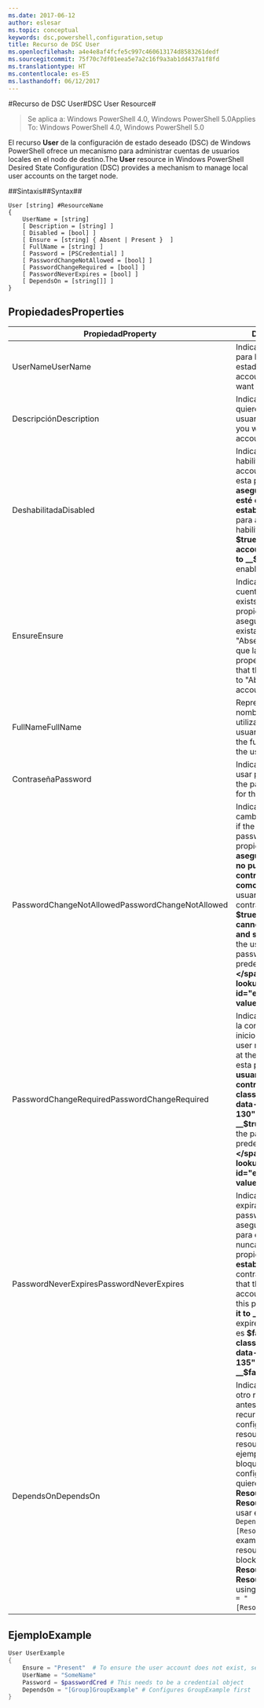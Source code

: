 ```yaml
---
ms.date: 2017-06-12
author: eslesar
ms.topic: conceptual
keywords: dsc,powershell,configuration,setup
title: Recurso de DSC User
ms.openlocfilehash: a4e4e8af4fcfe5c997c460613174d8583261dedf
ms.sourcegitcommit: 75f70c7df01eea5e7a2c16f9a3ab1dd437a1f8fd
ms.translationtype: HT
ms.contentlocale: es-ES
ms.lasthandoff: 06/12/2017
---
```

#<a name="dsc-user-resource"></a><span data-ttu-id="e9987-103">Recurso de DSC User#</span><span class="sxs-lookup"><span data-stu-id="e9987-103">DSC User Resource#</span></span>

 
><span data-ttu-id="e9987-104">Se aplica a: Windows PowerShell 4.0, Windows PowerShell 5.0</span><span class="sxs-lookup"><span data-stu-id="e9987-104">Applies To: Windows PowerShell 4.0, Windows PowerShell 5.0</span></span>


<span data-ttu-id="e9987-105">El recurso __User__ de la configuración de estado deseado (DSC) de Windows PowerShell ofrece un mecanismo para administrar cuentas de usuarios locales en el nodo de destino.</span><span class="sxs-lookup"><span data-stu-id="e9987-105">The __User__ resource in Windows PowerShell Desired State Configuration (DSC) provides a mechanism to manage local user accounts on the target node.</span></span>


##<a name="syntax"></a><span data-ttu-id="e9987-106">Sintaxis##</span><span class="sxs-lookup"><span data-stu-id="e9987-106">Syntax##</span></span>

```
User [string] #ResourceName
{
    UserName = [string]
    [ Description = [string] ]
    [ Disabled = [bool] ]
    [ Ensure = [string] { Absent | Present }  ]
    [ FullName = [string] ]
    [ Password = [PSCredential] ]
    [ PasswordChangeNotAllowed = [bool] ]
    [ PasswordChangeRequired = [bool] ]
    [ PasswordNeverExpires = [bool] ]
    [ DependsOn = [string[]] ]
}
```

## <a name="properties"></a><span data-ttu-id="e9987-107">Propiedades</span><span class="sxs-lookup"><span data-stu-id="e9987-107">Properties</span></span>
|  <span data-ttu-id="e9987-108">Propiedad</span><span class="sxs-lookup"><span data-stu-id="e9987-108">Property</span></span>  |  <span data-ttu-id="e9987-109">Descripción</span><span class="sxs-lookup"><span data-stu-id="e9987-109">Description</span></span>   | 
|---|---| 
| <span data-ttu-id="e9987-110">UserName</span><span class="sxs-lookup"><span data-stu-id="e9987-110">UserName</span></span>| <span data-ttu-id="e9987-111">Indica el nombre de la cuenta para la que quiere garantizar un estado específico.</span><span class="sxs-lookup"><span data-stu-id="e9987-111">Indicates the account name for which you want to ensure a specific state.</span></span>| 
| <span data-ttu-id="e9987-112">Descripción</span><span class="sxs-lookup"><span data-stu-id="e9987-112">Description</span></span>| <span data-ttu-id="e9987-113">Indica la descripción que se quiere utilizar para la cuenta de usuario.</span><span class="sxs-lookup"><span data-stu-id="e9987-113">Indicates the description you want to use for the user account.</span></span>| 
| <span data-ttu-id="e9987-114">Deshabilitada</span><span class="sxs-lookup"><span data-stu-id="e9987-114">Disabled</span></span>| <span data-ttu-id="e9987-115">Indica si la cuenta se encuentra habilitada.</span><span class="sxs-lookup"><span data-stu-id="e9987-115">Indicates if the account is enabled.</span></span> <span data-ttu-id="e9987-116">Establezca esta propiedad en __$true__ para asegurarse de que esta cuenta esté deshabilitada y establézcala como __$false__ para asegurarse de que esté habilitada.</span><span class="sxs-lookup"><span data-stu-id="e9987-116">Set this property to __$true__ to ensure that this account is disabled, and set it to __$false__ to ensure that it is enabled.</span></span>| 
| <span data-ttu-id="e9987-117">Ensure</span><span class="sxs-lookup"><span data-stu-id="e9987-117">Ensure</span></span>| <span data-ttu-id="e9987-118">Indica si existe la cuenta.</span><span class="sxs-lookup"><span data-stu-id="e9987-118">Indicates if the account exists.</span></span> <span data-ttu-id="e9987-119">Establezca esta propiedad en "Present" para asegurarse de que la cuenta exista y establézcala como "Absent" para asegurarse de que la cuenta no exista.</span><span class="sxs-lookup"><span data-stu-id="e9987-119">Set this property to "Present" to ensure that the account exists, and set it to "Absent" to ensure that the account does not exist.</span></span>| 
| <span data-ttu-id="e9987-120">FullName</span><span class="sxs-lookup"><span data-stu-id="e9987-120">FullName</span></span>| <span data-ttu-id="e9987-121">Representa una cadena con el nombre completo que quiere utilizar para la cuenta de usuario.</span><span class="sxs-lookup"><span data-stu-id="e9987-121">Represents a string with the full name you want to use for the user account.</span></span>| 
| <span data-ttu-id="e9987-122">Contraseña</span><span class="sxs-lookup"><span data-stu-id="e9987-122">Password</span></span>| <span data-ttu-id="e9987-123">Indica la contraseña que quiere usar para esta cuenta.</span><span class="sxs-lookup"><span data-stu-id="e9987-123">Indicates the password you want to use for this account.</span></span> | 
| <span data-ttu-id="e9987-124">PasswordChangeNotAllowed</span><span class="sxs-lookup"><span data-stu-id="e9987-124">PasswordChangeNotAllowed</span></span>| <span data-ttu-id="e9987-125">Indica si el usuario puede cambiar la contraseña.</span><span class="sxs-lookup"><span data-stu-id="e9987-125">Indicates if the user can change the password.</span></span> <span data-ttu-id="e9987-126">Establezca esta propiedad en __$true__ para asegurarse de que el usuario no pueda cambiar la contraseña y establézcala como __$false__ para permitir al usuario cambiar la contraseña.</span><span class="sxs-lookup"><span data-stu-id="e9987-126">Set this property to __$true__ to ensure that the user cannot change the password, and set it to __$false__ to allow the user to change the password.</span></span> <span data-ttu-id="e9987-127">El valor predeterminado es __$false__.</span><span class="sxs-lookup"><span data-stu-id="e9987-127">The default value is __$false__.</span></span>| 
| <span data-ttu-id="e9987-128">PasswordChangeRequired</span><span class="sxs-lookup"><span data-stu-id="e9987-128">PasswordChangeRequired</span></span>| <span data-ttu-id="e9987-129">Indica si el usuario debe cambiar la contraseña en el próximo inicio de sesión.</span><span class="sxs-lookup"><span data-stu-id="e9987-129">Indicates if the user must change the password at the next sign in.</span></span> <span data-ttu-id="e9987-130">Establezca esta propiedad en __$true__ si el usuario debe cambiar la contraseña.</span><span class="sxs-lookup"><span data-stu-id="e9987-130">Set this property to __$true__ if the user must change the password.</span></span> <span data-ttu-id="e9987-131">El valor predeterminado es __$true__.</span><span class="sxs-lookup"><span data-stu-id="e9987-131">The default value is __$true__.</span></span>| 
| <span data-ttu-id="e9987-132">PasswordNeverExpires</span><span class="sxs-lookup"><span data-stu-id="e9987-132">PasswordNeverExpires</span></span>| <span data-ttu-id="e9987-133">Indica si la contraseña expirará.</span><span class="sxs-lookup"><span data-stu-id="e9987-133">Indicates if the password will expire.</span></span> <span data-ttu-id="e9987-134">Para asegurarse de que la contraseña para esta cuenta no expire nunca, establezca esta propiedad en __$true__; establézcala en __$false__ si la contraseña expirará.</span><span class="sxs-lookup"><span data-stu-id="e9987-134">To ensure that the password for this account will never expire, set this property to __$true__, and set it to __$false__ if the password will expire.</span></span> <span data-ttu-id="e9987-135">El valor predeterminado es __$false__.</span><span class="sxs-lookup"><span data-stu-id="e9987-135">The default value is __$false__.</span></span>| 
| <span data-ttu-id="e9987-136">DependsOn</span><span class="sxs-lookup"><span data-stu-id="e9987-136">DependsOn</span></span> | <span data-ttu-id="e9987-137">Indica que la configuración de otro recurso debe ejecutarse antes de que se configure este recurso.</span><span class="sxs-lookup"><span data-stu-id="e9987-137">Indicates that the configuration of another resource must run before this resource is configured.</span></span> <span data-ttu-id="e9987-138">Por ejemplo, si el elemento ID del bloque del script de configuración del recurso que quiere ejecutar primero es __ResourceName__ y su tipo es __ResourceType__, la sintaxis para usar esta propiedad es `DependsOn = "[ResourceType]ResourceName"`.</span><span class="sxs-lookup"><span data-stu-id="e9987-138">For example, if the ID of the resource configuration script block that you want to run first is __ResourceName__ and its type is __ResourceType__, the syntax for using this property is `DependsOn = "[ResourceType]ResourceName"`.</span></span>| 

## <a name="example"></a><span data-ttu-id="e9987-139">Ejemplo</span><span class="sxs-lookup"><span data-stu-id="e9987-139">Example</span></span>

```powershell
User UserExample
{
    Ensure = "Present"  # To ensure the user account does not exist, set Ensure to "Absent"
    UserName = "SomeName"
    Password = $passwordCred # This needs to be a credential object
    DependsOn = "[Group]GroupExample" # Configures GroupExample first
}
```

